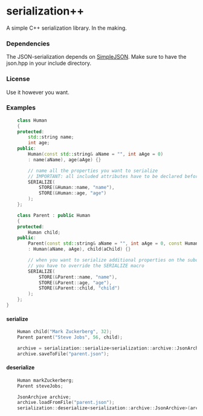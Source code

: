 # serialization++
A simple C++ serialization library. In the making.

### Dependencies
The JSON-serialization depends on [SimpleJSON](https://github.com/nbsdx/SimpleJSON). Make sure to have the json.hpp in your include directory.

### License
Use it however you want.

### Examples
```cpp
    class Human
    {
    protected:
        std::string name;
        int age;
    public:
        Human(const std::string& aName = "", int aAge = 0)
        : name(aName), age(aAge) {}

        // name all the properties you want to serialize
        // IMPORTANT: all included attributes have to be declared before the macro
        SERIALIZE(
            STORE(&Human::name, "name"),
            STORE(&Human::age, "age")
        );
    };

    class Parent : public Human
    {
    protected:
        Human child;
    public:
        Parent(const std::string& aName = "", int aAge = 0, const Human& aChild = Human())
        : Human(aName, aAge), child(aChild) {}

        // when you want to serialize additional properties on the subclass
        // you have to override the SERIALIZE macro
        SERIALIZE(
            STORE(&Parent::name, "name"),
            STORE(&Parent::age, "age"),
            STORE(&Parent::child, "child")
        );
    };
}
```
#### serialize
```cpp
    Human child("Mark Zuckerberg", 32);
    Parent parent("Steve Jobs", 56, child);

    archive = serialization::serialize<serialization::archive::JsonArchive>(parent);
    archive.saveToFile("parent.json");
```
#### deserialize
```cpp
    Human markZuckerberg;
    Parent steveJobs;

    JsonArchive archive;
    archive.loadFromFile("parent.json");
    serialization::deserialize<serialization::archive::JsonArchive>(archive, steveJobs);
```